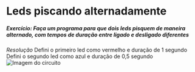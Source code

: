 # Leds piscando alternadamente
##### Exercício: Faça um programa para que dois leds pisquem de maneira alternado, com tempos de duração entre ligado e desligado diferentes

_Resolução_
Defini o primeiro led como vermelho e duração de 1 segundo
Defini o segundo led como azul e duração de 0,5 segundo
![Imagem do circuito](https://i.ibb.co/s1kccNG/led-piscando-alternadamente.png)